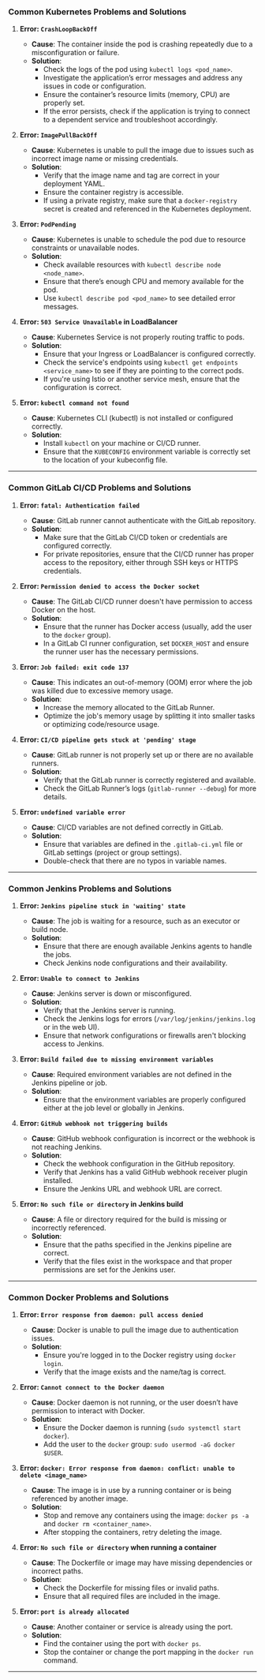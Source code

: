 
### **Common Kubernetes Problems and Solutions**

1. **Error: `CrashLoopBackOff`**
   - **Cause**: The container inside the pod is crashing repeatedly due to a misconfiguration or failure.
   - **Solution**: 
     - Check the logs of the pod using `kubectl logs <pod_name>`.
     - Investigate the application’s error messages and address any issues in code or configuration.
     - Ensure the container’s resource limits (memory, CPU) are properly set.
     - If the error persists, check if the application is trying to connect to a dependent service and troubleshoot accordingly.

2. **Error: `ImagePullBackOff`**
   - **Cause**: Kubernetes is unable to pull the image due to issues such as incorrect image name or missing credentials.
   - **Solution**:
     - Verify that the image name and tag are correct in your deployment YAML.
     - Ensure the container registry is accessible.
     - If using a private registry, make sure that a `docker-registry` secret is created and referenced in the Kubernetes deployment.

3. **Error: `PodPending`**
   - **Cause**: Kubernetes is unable to schedule the pod due to resource constraints or unavailable nodes.
   - **Solution**:
     - Check available resources with `kubectl describe node <node_name>`.
     - Ensure that there’s enough CPU and memory available for the pod.
     - Use `kubectl describe pod <pod_name>` to see detailed error messages.

4. **Error: `503 Service Unavailable` in LoadBalancer**
   - **Cause**: Kubernetes Service is not properly routing traffic to pods.
   - **Solution**:
     - Ensure that your Ingress or LoadBalancer is configured correctly.
     - Check the service's endpoints using `kubectl get endpoints <service_name>` to see if they are pointing to the correct pods.
     - If you're using Istio or another service mesh, ensure that the configuration is correct.

5. **Error: `kubectl command not found`**
   - **Cause**: Kubernetes CLI (kubectl) is not installed or configured correctly.
   - **Solution**:
     - Install `kubectl` on your machine or CI/CD runner.
     - Ensure that the `KUBECONFIG` environment variable is correctly set to the location of your kubeconfig file.

---

### **Common GitLab CI/CD Problems and Solutions**

1. **Error: `fatal: Authentication failed`**
   - **Cause**: GitLab runner cannot authenticate with the GitLab repository.
   - **Solution**:
     - Make sure that the GitLab CI/CD token or credentials are configured correctly.
     - For private repositories, ensure that the CI/CD runner has proper access to the repository, either through SSH keys or HTTPS credentials.

2. **Error: `Permission denied to access the Docker socket`**
   - **Cause**: The GitLab CI/CD runner doesn't have permission to access Docker on the host.
   - **Solution**:
     - Ensure that the runner has Docker access (usually, add the user to the `docker` group).
     - In a GitLab CI runner configuration, set `DOCKER_HOST` and ensure the runner user has the necessary permissions.

3. **Error: `Job failed: exit code 137`**
   - **Cause**: This indicates an out-of-memory (OOM) error where the job was killed due to excessive memory usage.
   - **Solution**:
     - Increase the memory allocated to the GitLab Runner.
     - Optimize the job's memory usage by splitting it into smaller tasks or optimizing code/resource usage.

4. **Error: `CI/CD pipeline gets stuck at 'pending' stage`**
   - **Cause**: GitLab runner is not properly set up or there are no available runners.
   - **Solution**:
     - Verify that the GitLab runner is correctly registered and available.
     - Check the GitLab Runner’s logs (`gitlab-runner --debug`) for more details.

5. **Error: `undefined variable error`**
   - **Cause**: CI/CD variables are not defined correctly in GitLab.
   - **Solution**:
     - Ensure that variables are defined in the `.gitlab-ci.yml` file or GitLab settings (project or group settings).
     - Double-check that there are no typos in variable names.

---

### **Common Jenkins Problems and Solutions**

1. **Error: `Jenkins pipeline stuck in 'waiting' state`**
   - **Cause**: The job is waiting for a resource, such as an executor or build node.
   - **Solution**:
     - Ensure that there are enough available Jenkins agents to handle the jobs.
     - Check Jenkins node configurations and their availability.

2. **Error: `Unable to connect to Jenkins`**
   - **Cause**: Jenkins server is down or misconfigured.
   - **Solution**:
     - Verify that the Jenkins server is running.
     - Check the Jenkins logs for errors (`/var/log/jenkins/jenkins.log` or in the web UI).
     - Ensure that network configurations or firewalls aren't blocking access to Jenkins.

3. **Error: `Build failed due to missing environment variables`**
   - **Cause**: Required environment variables are not defined in the Jenkins pipeline or job.
   - **Solution**:
     - Ensure that the environment variables are properly configured either at the job level or globally in Jenkins.

4. **Error: `GitHub webhook not triggering builds`**
   - **Cause**: GitHub webhook configuration is incorrect or the webhook is not reaching Jenkins.
   - **Solution**:
     - Check the webhook configuration in the GitHub repository.
     - Verify that Jenkins has a valid GitHub webhook receiver plugin installed.
     - Ensure the Jenkins URL and webhook URL are correct.

5. **Error: `No such file or directory` in Jenkins build**  
   - **Cause**: A file or directory required for the build is missing or incorrectly referenced.
   - **Solution**:
     - Ensure that the paths specified in the Jenkins pipeline are correct.
     - Verify that the files exist in the workspace and that proper permissions are set for the Jenkins user.

---

### **Common Docker Problems and Solutions**

1. **Error: `Error response from daemon: pull access denied`**
   - **Cause**: Docker is unable to pull the image due to authentication issues.
   - **Solution**:
     - Ensure you're logged in to the Docker registry using `docker login`.
     - Verify that the image exists and the name/tag is correct.

2. **Error: `Cannot connect to the Docker daemon`**
   - **Cause**: Docker daemon is not running, or the user doesn’t have permission to interact with Docker.
   - **Solution**:
     - Ensure the Docker daemon is running (`sudo systemctl start docker`).
     - Add the user to the `docker` group: `sudo usermod -aG docker $USER`.

3. **Error: `docker: Error response from daemon: conflict: unable to delete <image_name>`**
   - **Cause**: The image is in use by a running container or is being referenced by another image.
   - **Solution**:
     - Stop and remove any containers using the image: `docker ps -a` and `docker rm <container_name>`.
     - After stopping the containers, retry deleting the image.

4. **Error: `No such file or directory` when running a container**
   - **Cause**: The Dockerfile or image may have missing dependencies or incorrect paths.
   - **Solution**:
     - Check the Dockerfile for missing files or invalid paths.
     - Ensure that all required files are included in the image.

5. **Error: `port is already allocated`**
   - **Cause**: Another container or service is already using the port.
   - **Solution**:
     - Find the container using the port with `docker ps`.
     - Stop the container or change the port mapping in the `docker run` command.

---

